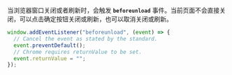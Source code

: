 当浏览器窗口关闭或者刷新时，会触发 **`beforeunload`** 事件。当前页面不会直接关闭，可以点击确定按钮关闭或刷新，也可以取消关闭或刷新。

```js
window.addEventListener("beforeunload", (event) => {
  // Cancel the event as stated by the standard.
  event.preventDefault();
  // Chrome requires returnValue to be set.
  event.returnValue = "";
});

```